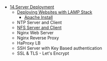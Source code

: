 - [14.Server Deployment]()
   - [Deploying Websites with LAMP Stack](https://github.com/saifulislam88/lamp-stack-setup/blob/main/README.md)
      - [Apache Install](https://github.com/nasirnjs/LinuxOpsHub/blob/main/apache-web-server-configure.md)
   - NTP Server and Client
   - [NFS Server and Client](https://github.com/saifulislam88/nfs-server?tab=readme-ov-file#manual-installation)
   - Nginx Web Server 
   - Nginx Reverse Proxy
   - HaProxy LB
   - SSH Server with Key Based authentication
   - SSL & TLS - Let's Encrypt
